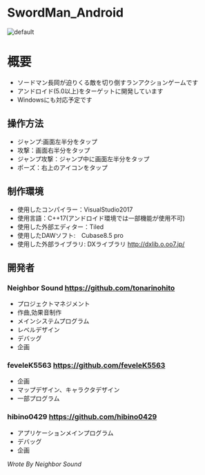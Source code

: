 # SwordMan_Android
![default](https://user-images.githubusercontent.com/30017323/46920503-42a34400-d02a-11e8-96dd-13466ad6a12c.png)
# 概要
+ ソードマン長岡が迫りくる敵を切り倒すランアクションゲームです
+ アンドロイド(5.0以上)をターゲットに開発しています
+ Windowsにも対応予定です
## 操作方法
+ ジャンプ:画面左半分をタップ
+ 攻撃：画面右半分をタップ
+ ジャンプ攻撃：ジャンプ中に画面左半分をタップ
+ ポーズ：右上のアイコンをタップ
## 制作環境
+ 使用したコンパイラー：VisualStudio2017
+ 使用言語：C++17(アンドロイド環境では一部機能が使用不可)
+ 使用した外部エディター：Tiled
+ 使用したDAWソフト:　Cubase8.5 pro
+ 使用した外部ライブラリ: DXライブラリ http://dxlib.o.oo7.jp/
## 開発者
### **Neighbor Sound https://github.com/tonarinohito**
+ プロジェクトマネジメント
+ 作曲,効果音制作
+ メインシステムプログラム
+ レベルデザイン
+ デバッグ
+ 企画
### **feveleK5563 https://github.com/feveleK5563**
+ 企画
+ マップデザイン、キャラクタデザイン
+ 一部プログラム
### **hibino0429 https://github.com/hibino0429**
+ アプリケーションメインプログラム
+ デバッグ
+ 企画

*Wrote By Neighbor Sound*
